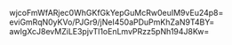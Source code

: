 wjcoFmWfARjec0WhGKfGkYepGuMcRw0euIM9vEu24p8=
eviGmRqN0yKVo/PJGr9/jNeI450aPDuPmKhZaN9T4BY=
awIgXcJ8evMZiLE3pjvTl1oEnLmvPRzz5pNh194J8Kw=

